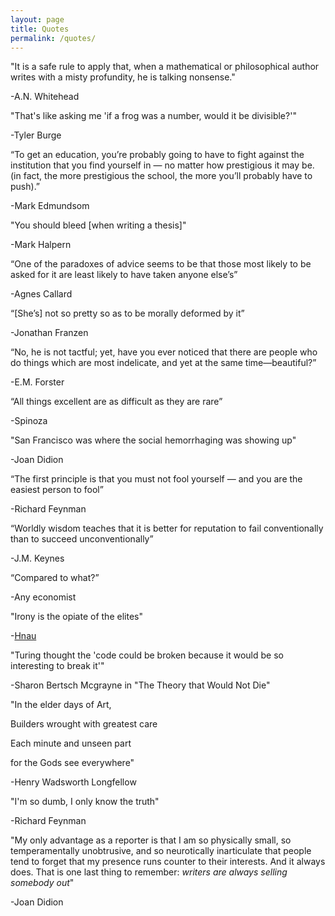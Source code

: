```yaml
---
layout: page
title: Quotes
permalink: /quotes/
---
```



"It is a safe rule to apply that, when a mathematical or philosophical author writes with a misty profundity, he is talking nonsense."

-A.N. Whitehead

"That's like asking me 'if a frog was a number, would it be divisible?'"

-Tyler Burge

“To get an education, you’re probably going to have to fight against the institution that you find yourself in — no matter how prestigious it may be. (in fact, the more prestigious the school, the more you’ll probably have to push).”

-Mark Edmundsom

"You should bleed [when writing a thesis]"

-Mark Halpern

“One of the paradoxes of advice seems to be that those most likely to be asked for it are least likely to have taken anyone else’s”

-Agnes Callard

“[She’s] not so pretty so as to be morally deformed by it”

-Jonathan Franzen

“No, he is not tactful; yet, have you ever noticed that there are people who do things which are most indelicate, and yet at the same time—beautiful?”

-E.M. Forster

“All things excellent are as difficult as they are rare”

-Spinoza

"San Francisco was where the social hemorrhaging was showing up"

-Joan Didion

“The first principle is that you must not fool yourself — and you are the easiest person to fool”

-Richard Feynman

“Worldly wisdom teaches that it is better for reputation to fail conventionally than to succeed unconventionally”

-J.M. Keynes

“Compared to what?”

-Any economist

"Irony is the opiate of the elites"

-[Hnau](https://putanumonit.com/2021/02/22/above-the-narrative/#comment-58233)

"Turing thought the 'code could be broken because it would be so interesting to break it'"

-Sharon Bertsch Mcgrayne in "The Theory that Would Not Die"

"In the elder days of Art,

Builders wrought with greatest care

Each minute and unseen part

for the Gods see everywhere"

-Henry Wadsworth Longfellow

"I'm so dumb, I only know the truth"

-Richard Feynman

"My only advantage as a reporter is that I am so physically small, so temperamentally unobtrusive, and so neurotically inarticulate that people tend to forget that my presence runs counter to their interests. And it always does. That is one last thing to remember: *writers are always selling somebody out*"

-Joan Didion
